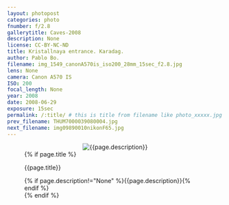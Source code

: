 ```yaml
---
layout: photopost
categories: photo
fnumber: f/2.8
gallerytitle: Caves-2008
description: None
license: CC-BY-NC-ND
title: Kristallnaya entrance. Karadag.
author: Pablo Bo.
filename: img_1549_canonA570is_iso200_28mm_15sec_f2.8.jpg
lens: None
camera: Canon A570 IS
ISO: 200
focal_length: None
year: 2008
date: 2008-06-29
exposure: 15sec
permalink: /:title/ # this is title from filename like photo_xxxxx.jpg
prev_filename: THUM7000039080004.jpg
next_filename: img09890010nikonF65.jpg
---
```


<figure style="">
<div id="photo" style="text-align: center;">
<img class="" src="{{ site.url }}/images/gallery/{{page.year}}/{{page.gallerytitle}}/{{page.filename}}" alt="{{page.description}}">
</div>
{% if page.title %}
<figcaption><p>{{page.title}}</p>{% if page.description!="None" %}{{page.description}}{% endif %}</figcaption>
{% endif %}
</figure>
